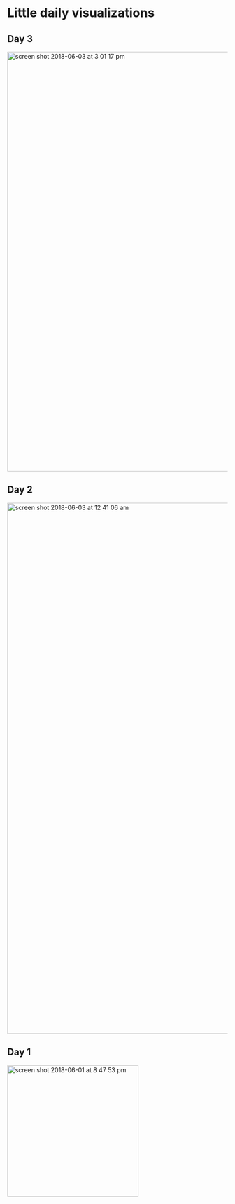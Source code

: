 # Little daily visualizations

## Day 3

[<img width="958" alt="screen shot 2018-06-03 at 3 01 17 pm" src="https://user-images.githubusercontent.com/15457713/40890158-6c602d16-673f-11e8-92dc-4bdba66fb930.png">](https://github.com/ryezzz/100_days_data_visualization/tree/master/day_3)


## Day 2
[<img width="1212" alt="screen shot 2018-06-03 at 12 41 06 am" src="https://user-images.githubusercontent.com/15457713/40883293-e1365dd2-66c6-11e8-9a1a-326fae8c7ec5.png">](https://github.com/ryezzz/100_days_data_visualization/tree/master/day_2)

## Day 1
[<img width="300" alt="screen shot 2018-06-01 at 8 47 53 pm" src="https://user-images.githubusercontent.com/15457713/40868673-17766f80-65dd-11e8-9472-37f4cdee8a78.png">](https://github.com/ryezzz/100_days_data_visualization/tree/master/day_1)

